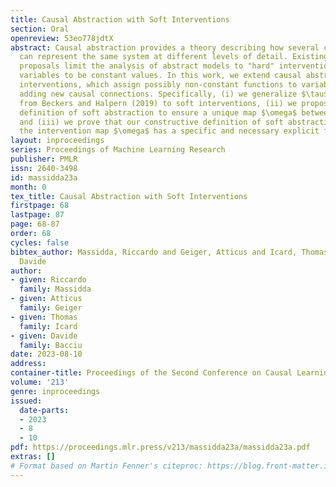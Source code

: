 ```yaml
---
title: Causal Abstraction with Soft Interventions
section: Oral
openreview: 53eo778jdtX
abstract: Causal abstraction provides a theory describing how several causal models
  can represent the same system at different levels of detail. Existing theoretical
  proposals limit the analysis of abstract models to "hard" interventions fixing causal
  variables to be constant values. In this work, we extend causal abstraction to "soft"
  interventions, which assign possibly non-constant functions to variables without
  adding new causal connections. Specifically, (i) we generalize $\tau$-abstraction
  from Beckers and Halpern (2019) to soft interventions, (ii) we propose a further
  definition of soft abstraction to ensure a unique map $\omega$ between soft interventions,
  and (iii) we prove that our constructive definition of soft abstraction guarantees
  the intervention map $\omega$ has a specific and necessary explicit form.
layout: inproceedings
series: Proceedings of Machine Learning Research
publisher: PMLR
issn: 2640-3498
id: massidda23a
month: 0
tex_title: Causal Abstraction with Soft Interventions
firstpage: 68
lastpage: 87
page: 68-87
order: 68
cycles: false
bibtex_author: Massidda, Riccardo and Geiger, Atticus and Icard, Thomas and Bacciu,
  Davide
author:
- given: Riccardo
  family: Massidda
- given: Atticus
  family: Geiger
- given: Thomas
  family: Icard
- given: Davide
  family: Bacciu
date: 2023-08-10
address:
container-title: Proceedings of the Second Conference on Causal Learning and Reasoning
volume: '213'
genre: inproceedings
issued:
  date-parts:
  - 2023
  - 8
  - 10
pdf: https://proceedings.mlr.press/v213/massidda23a/massidda23a.pdf
extras: []
# Format based on Martin Fenner's citeproc: https://blog.front-matter.io/posts/citeproc-yaml-for-bibliographies/
---
```

